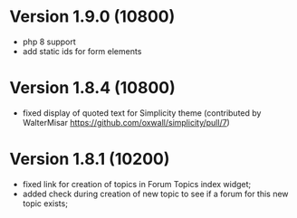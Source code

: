 # Version 1.9.0 (10800)
- php 8 support
- add static ids for form elements

# Version 1.8.4 (10800)
- fixed display of quoted text for Simplicity theme (contributed by WalterMisar https://github.com/oxwall/simplicity/pull/7)

# Version 1.8.1 (10200)
- fixed link for creation of topics in Forum Topics index widget;
- added check during creation of new topic to see if a forum for this new topic exists;
